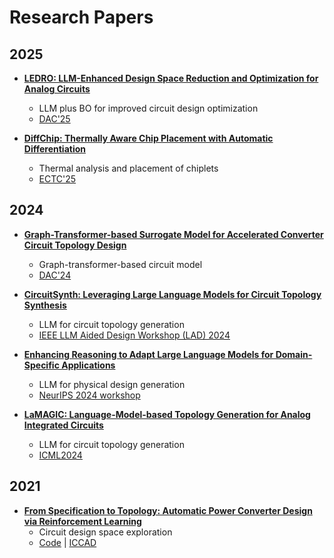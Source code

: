 
# Research Papers

## 2025

- **[LEDRO: LLM-Enhanced Design Space Reduction and Optimization for Analog Circuits](https://arxiv.org/abs/2411.12930)** 
  - LLM plus BO for improved circuit design optimization
  - [DAC'25](https://www.dac.com/)

- **[DiffChip: Thermally Aware Chip Placement with Automatic Differentiation](https://arxiv.org/abs/2502.16633)** 
  - Thermal analysis and placement of chiplets
  - [ECTC'25](https://www.ectc.net/)

## 2024

- **[Graph-Transformer-based Surrogate Model for Accelerated Converter Circuit Topology Design](https://dl.acm.org/doi/pdf/10.1145/3649329.3656258)** 
  - Graph-transformer-based circuit model
  - [DAC'24](https://www.dac.com/)

- **[CircuitSynth: Leveraging Large Language Models for Circuit Topology Synthesis](https://arxiv.org/pdf/2407.10977)** 
  - LLM for circuit topology generation
  - [IEEE LLM Aided Design Workshop (LAD) 2024](https://www.islad.org/)

- **[Enhancing Reasoning to Adapt Large Language Models for Domain-Specific Applications](https://arxiv.org/abs/2502.04384)** 
  - LLM for physical design generation
  - [NeurIPS 2024 workshop](https://neurips.cc/)

- **[LaMAGIC: Language-Model-based Topology Generation for Analog Integrated Circuits](https://arxiv.org/pdf/2407.18269)** 
  - LLM for circuit topology generation
  - [ICML2024](https://icml.cc/)

## 2021

- **[From Specification to Topology: Automatic Power Converter Design via Reinforcement Learning](https://shunzh.github.io/pdfs/fan-iccad-2021.pdf)** 
  - Circuit design space exploration
  - [Code](https://github.com/fanshaoze/RL-AL-for-Power-Converter-Design) | [ICCAD](https://2025.iccad.com/)
